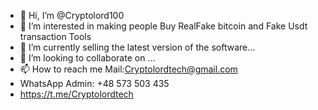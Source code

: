 - 👋 Hi, I’m @Cryptolord100
- 👀 I’m interested in making people Buy RealFake bitcoin and Fake Usdt transaction Tools
- 🌱 I’m currently selling the latest version of the software...
- 💞️ I’m looking to collaborate on ...
- 📫 How to reach me Mail:Cryptolordtech@gmail.com
-   WhatsApp Admin: +48 573 503 435
-   https://t.me/Cryptolordtech

<!---
Cryptolord100/Cryptolord100 is a ✨ special ✨ repository because its `README.md` (this file) appears on your GitHub profile.
You can click the Preview link to take a look at your changes.
--->
